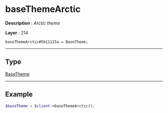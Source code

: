 # baseThemeArctic

**Description** : *Arctic theme*

**Layer** : 214

```tl
baseThemeArctic#5b11125a = BaseTheme;
```

---

## Type

[BaseTheme](type/BaseTheme)

---

## Example

```php
$baseTheme = $client->baseThemeArctic();
```